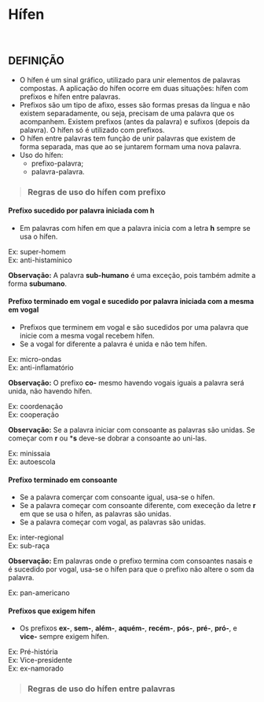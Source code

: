 # Hífen

<br>

## DEFINIÇÃO
* O hífen é um sinal gráfico, utilizado para unir elementos de palavras compostas. A aplicação do hífen ocorre em duas situações: hífen com prefixos e hífen entre palavras.
* Prefixos são um tipo de afixo, esses são formas presas da língua e não existem separadamente, ou seja, precisam de uma palavra que os acompanhem. Existem prefixos (antes da palavra) e sufixos (depois da palavra). O hífen só é utilizado com prefixos.
* O hífen entre palavras tem função de unir palavras que existem de forma separada, mas que ao se juntarem formam uma nova palavra.
* Uso do hífen:
  - prefixo-palavra;
  - palavra-palavra.

> ### Regras de uso do hífen com prefixo

#### Prefixo sucedido por palavra iniciada com h
* Em palavras com hífen em que a palavra inicia com a letra **h** sempre se usa o hífen.

Ex: super-homem  
Ex: anti-histamínico  

**Observação:** A palavra **sub-humano** é uma exceção, pois também admite a forma **subumano**.

#### Prefixo terminado em vogal e sucedido por palavra iniciada com a mesma em vogal
* Prefixos que terminem em vogal e são sucedidos por uma palavra que inicie com a mesma vogal recebem hífen. 
* Se a vogal for diferente a palavra é unida e não tem hífen.

Ex: micro-ondas  
Ex: anti-inflamatório  

**Observação:** O prefixo **co-** mesmo havendo vogais iguais a palavra será unida, não havendo hífen.

Ex: coordenação  
Ex: cooperação  

**Observação:** Se a palavra iniciar com consoante as palavras são unidas. Se começar com **r** ou ***s** deve-se dobrar a consoante ao uni-las.

Ex: minissaia  
Ex: autoescola

#### Prefixo terminado em consoante
* Se a palavra comerçar com consoante igual, usa-se o hífen.
* Se a palavra começar com consoante diferente, com execeção da letre **r** em que se usa o hífen, as palavras são unidas.
* Se a palavra começar com vogal, as palavras são unidas.

Ex: inter-regional  
Ex: sub-raça  

**Observação:** Em palavras onde o prefixo termina com consoantes nasais e é sucedido por vogal, usa-se o hífen para que o prefixo não altere o som da palavra.

Ex: pan-americano  

#### Prefixos que exigem hífen
* Os prefixos **ex-**, **sem-**, **além-**, **aquém-**, **recém-**, **pós-**, **pré-**, **pró-**, e **vice-** sempre exigem hífen.

Ex: Pré-história  
Ex: Vice-presidente  
Ex: ex-namorado  

> ### Regras de uso do hífen entre palavras